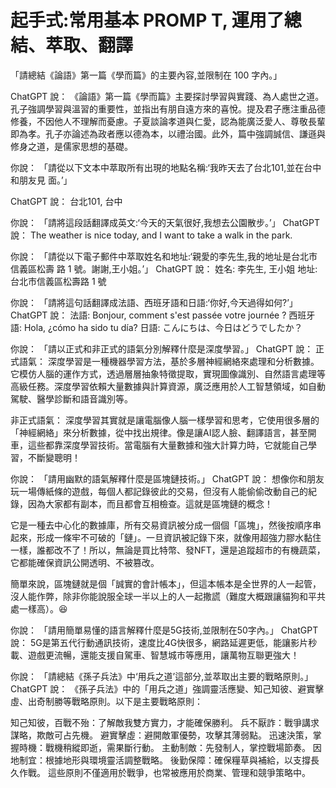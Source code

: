 # 起手式:常用基本 PROMP T, 運用了總結、萃取、翻譯
「請總結《論語》第一篇《學而篇》的主要內容,並限制在 100 字內。」

ChatGPT 說：
《論語》第一篇《學而篇》主要探討學習與實踐、為人處世之道。孔子強調學習與溫習的重要性，並指出有朋自遠方來的喜悅。提及君子應注重品德修養，不因他人不理解而憂慮。子夏談論孝道與仁愛，認為能廣泛愛人、尊敬長輩即為孝。孔子亦論述為政者應以德為本，以禮治國。此外，篇中強調誠信、謙遜與修身之道，是儒家思想的基礎。

你說：
「請從以下文本中萃取所有出現的地點名稱:‘我昨天去了台北101,並在台中和朋友見
面。’」

ChatGPT 說：
台北101, 台中

你說：
「請將這段話翻譯成英文:‘今天的天氣很好,我想去公園散步。’」
ChatGPT 說：
The weather is nice today, and I want to take a walk in the park.

你說：
「請從以下電子郵件中萃取姓名和地址:‘親愛的李先生,我的地址是台北市信義區松壽
路 1 號。謝謝,王小姐。’」
ChatGPT 說：
姓名: 李先生, 王小姐
地址: 台北市信義區松壽路 1 號

你說：
「請將這句話翻譯成法語、西班牙語和日語:‘你好,今天過得如何?’」
ChatGPT 說：
法語: Bonjour, comment s'est passée votre journée ?
西班牙語: Hola, ¿cómo ha sido tu día?
日語: こんにちは、今日はどうでしたか？

你說：
「請以正式和非正式的語氣分別解釋什麼是深度學習。」
ChatGPT 說：
正式語氣：
深度學習是一種機器學習方法，基於多層神經網絡來處理和分析數據。它模仿人腦的運作方式，透過層層抽象特徵提取，實現圖像識別、自然語言處理等高級任務。深度學習依賴大量數據與計算資源，廣泛應用於人工智慧領域，如自動駕駛、醫學診斷和語音識別等。

非正式語氣：
深度學習其實就是讓電腦像人腦一樣學習和思考，它使用很多層的「神經網絡」來分析數據，從中找出規律。像是讓AI認人臉、翻譯語言，甚至開車，這些都靠深度學習技術。當電腦有大量數據和強大計算力時，它就能自己學習，不斷變聰明！

你說：
「請用幽默的語氣解釋什麼是區塊鏈技術。」
ChatGPT 說：
想像你和朋友玩一場傳紙條的遊戲，每個人都記錄彼此的交易，但沒有人能偷偷改動自己的紀錄，因為大家都有副本，而且都會互相檢查。這就是區塊鏈的概念！

它是一種去中心化的數據庫，所有交易資訊被分成一個個「區塊」，然後按順序串起來，形成一條牢不可破的「鏈」。一旦資訊被記錄下來，就像用超強力膠水黏住一樣，誰都改不了！所以，無論是買比特幣、發NFT，還是追蹤超市的有機蔬菜，它都能確保資訊公開透明、不被篡改。

簡單來說，區塊鏈就是個「誠實的會計帳本」，但這本帳本是全世界的人一起管，沒人能作弊，除非你能說服全球一半以上的人一起撒謊（難度大概跟讓貓狗和平共處一樣高）。😆

你說：
「請用簡單易懂的語言解釋什麼是5G技術,並限制在50字內。」
ChatGPT 說：
5G是第五代行動通訊技術，速度比4G快很多，網路延遲更低，能讓影片秒載、遊戲更流暢，還能支援自駕車、智慧城市等應用，讓萬物互聯更強大！

你說：
「請總結《孫子兵法》中‘用兵之道’這部分,並萃取出主要的戰略原則。」
ChatGPT 說：
《孫子兵法》中的「用兵之道」強調靈活應變、知己知彼、避實擊虛、出奇制勝等戰略原則。以下是主要戰略原則：

知己知彼，百戰不殆：了解敵我雙方實力，才能確保勝利。
兵不厭詐：戰爭講求謀略，欺敵可占先機。
避實擊虛：避開敵軍優勢，攻擊其薄弱點。
迅速決策，掌握時機：戰機稍縱即逝，需果斷行動。
主動制敵：先發制人，掌控戰場節奏。
因地制宜：根據地形與環境靈活調整戰略。
後勤保障：確保糧草與補給，以支撐長久作戰。
這些原則不僅適用於戰爭，也常被應用於商業、管理和競爭策略中。
